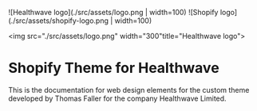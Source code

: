 ![Healthwave logo](./src/assets/logo.png | width=100) ![Shopify logo](./src/assets/shopify-logo.png | width=100)

<img src="./src/assets/logo.png" width="300"title="Healthwave logo">

# Shopify Theme for Healthwave

This is the documentation for web design elements for the custom theme developed by Thomas Faller for the company Healthwave Limited.
